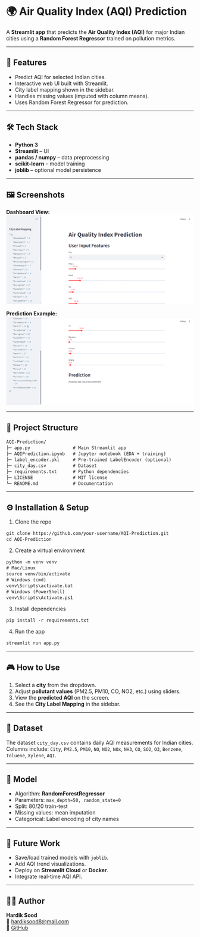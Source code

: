 # 🌍 Air Quality Index (AQI) Prediction

A **Streamlit app** that predicts the **Air Quality Index (AQI)** for major Indian cities using a **Random Forest Regressor** trained on pollution metrics.

---

## 🚀 Features
- Predict AQI for selected Indian cities.
- Interactive web UI built with Streamlit.
- City label mapping shown in the sidebar.
- Handles missing values (imputed with column means).
- Uses Random Forest Regressor for prediction.

---

## 🛠️ Tech Stack
- **Python 3**
- **Streamlit** – UI
- **pandas / numpy** – data preprocessing
- **scikit-learn** – model training
- **joblib** – optional model persistence

---
## 🖼️ Screenshots

**Dashboard View:**
![Capture](Capture.PNG)

**Prediction Example:**
![Capture2](Capture2.PNG)

---

## 📂 Project Structure
```
AQI-Prediction/
├─ app.py                # Main Streamlit app
├─ AQIPrediction.ipynb   # Jupyter notebook (EDA + training)
├─ label_encoder.pkl     # Pre-trained LabelEncoder (optional)
├─ city_day.csv          # Dataset
├─ requirements.txt      # Python dependencies
├─ LICENSE               # MIT license
└─ README.md             # Documentation
```

---

## ⚙️ Installation & Setup

1. Clone the repo  
```
git clone https://github.com/your-username/AQI-Prediction.git
cd AQI-Prediction
```

2. Create a virtual environment  
```
python -m venv venv
# Mac/Linux
source venv/bin/activate
# Windows (cmd)
venv\Scripts\activate.bat
# Windows (PowerShell)
venv\Scripts\Activate.ps1
```

3. Install dependencies  
```
pip install -r requirements.txt
```

4. Run the app  
```
streamlit run app.py
```

---

## 🎮 How to Use
1. Select a **city** from the dropdown.  
2. Adjust **pollutant values** (PM2.5, PM10, CO, NO2, etc.) using sliders.  
3. View the **predicted AQI** on the screen.  
4. See the **City Label Mapping** in the sidebar.  

---

## 📖 Dataset
The dataset `city_day.csv` contains daily AQI measurements for Indian cities.  
Columns include: `City`, `PM2.5`, `PM10`, `NO`, `NO2`, `NOx`, `NH3`, `CO`, `SO2`, `O3`, `Benzene`, `Toluene`, `Xylene`, `AQI`.

---

## 🧪 Model
- Algorithm: **RandomForestRegressor**  
- Parameters: `max_depth=50, random_state=0`  
- Split: 80/20 train-test  
- Missing values: mean imputation  
- Categorical: Label encoding of city names  

---

## 🚧 Future Work
- Save/load trained models with `joblib`.  
- Add AQI trend visualizations.  
- Deploy on **Streamlit Cloud** or **Docker**.  
- Integrate real-time AQI API.  

---

## 👨‍💻 Author
**Hardik Sood**  
📧 hardiksood8@mail.com  
🔗 [GitHub](https://github.com/hardiksood1)

